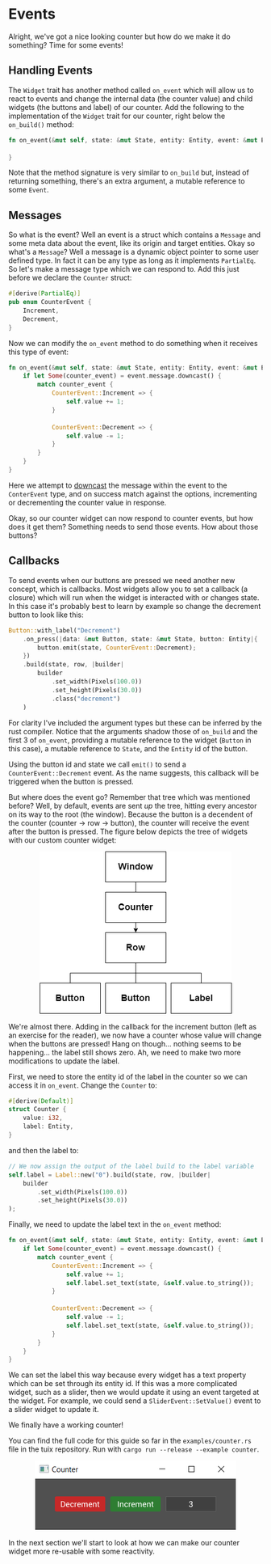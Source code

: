 # Events

Alright, we've got a nice looking counter but how do we make it do something? Time for some events!

## Handling Events

The `Widget` trait has another method called `on_event` which will allow us to react to events and change the internal data (the counter value) and child widgets (the buttons and label) of our counter. Add the following to the implementation of the `Widget` trait for our counter, right below the `on_build()` method:

```rs
fn on_event(&mut self, state: &mut State, entity: Entity, event: &mut Event) {

}
```

Note that the method signature is very similar to `on_build` but, instead of returning something, there's an extra argument, a mutable reference to some `Event`.

## Messages

So what is the event? Well an event is a struct which contains a `Message` and some meta data about the event, like its origin and target entities. Okay so what's a `Message`? Well a message is a dynamic object pointer to some user defined type. In fact it can be any type as long as it implements `PartialEq`. So let's make a message type which we can respond to. Add this just before we declare the `Counter` struct:

```rs
#[derive(PartialEq)]
pub enum CounterEvent {
    Increment,
    Decrement,
}
```
Now we can modify the `on_event` method to do something when it receives this type of event:

```rs
fn on_event(&mut self, state: &mut State, entity: Entity, event: &mut Event) {
    if let Some(counter_event) = event.message.downcast() {
        match counter_event {
            CounterEvent::Increment => {
                self.value += 1;
            }

            CounterEvent::Decrement => {
                self.value -= 1;
            }
        }
    }
}

```
Here we attempt to [downcast](https://bennetthardwick.com/rust/downcast-trait-object/) the message within the event to the `ConterEvent` type, and on success match against the options, incrementing or decrementing the counter value in response. 

Okay, so our counter widget can now respond to counter events, but how does it get them? Something needs to send those events. How about those buttons?

## Callbacks

To send events when our buttons are pressed we need another new concept, which is callbacks. Most widgets allow you to set a callback (a closure) which will run when the widget is interacted with or changes state. In this case it's probably best to learn by example so change the decrement button to look like this:

```rs
Button::with_label("Decrement")
    .on_press(|data: &mut Button, state: &mut State, button: Entity|{
        button.emit(state, CounterEvent::Decrement);
    })
    .build(state, row, |builder|
        builder
            .set_width(Pixels(100.0))
            .set_height(Pixels(30.0))
            .class("decrement")
    )
```

For clarity I've included the argument types but these can be inferred by the rust compiler. Notice that the arguments shadow those of `on_build` and the first 3 of `on_event`, providing a mutable reference to the widget (`Button` in this case), a mutable reference to `State`, and the `Entity` id of the button.

Using the button id and state we call `emit()` to send a `CounterEvent::Decrement` event. As the name suggests, this callback will be triggered when the button is pressed.

But where does the event go? Remember that tree which was mentioned before? Well, by default, events are sent *up* the tree, hitting every ancestor on its way to the root (the window). Because the button is a decendent of the counter (counter -> row -> button), the counter will receive the event after the button is pressed. The figure below depicts the tree of widgets with our custom counter widget:

<p align="center"><img src="../images/quick_guide/counter_tree.png" alt="tuix app"></p>

We're almost there. Adding in the callback for the increment button (left as an exercise for the reader), we now have a counter whose value will change when the buttons are pressed! Hang on though... nothing seems to be happening... the label still shows zero. Ah, we need to make two more modifications to update the label.

First, we need to store the entity id of the label in the counter so we can access it in `on_event`. Change the `Counter` to:

```rs
#[derive(Default)]
struct Counter {
    value: i32,
    label: Entity,
}
```

and then the label to:

```rs
// We now assign the output of the label build to the label variable
self.label = Label::new("0").build(state, row, |builder| 
    builder
        .set_width(Pixels(100.0))
        .set_height(Pixels(30.0))
);
```

Finally, we need to update the label text in the `on_event` method:
```rs
fn on_event(&mut self, state: &mut State, entity: Entity, event: &mut Event) {
    if let Some(counter_event) = event.message.downcast() {
        match counter_event {
            CounterEvent::Increment => {
                self.value += 1;
                self.label.set_text(state, &self.value.to_string());
            }

            CounterEvent::Decrement => {
                self.value -= 1;
                self.label.set_text(state, &self.value.to_string());
            }
        }
    }
}
```
We can set the label this way because every widget has a text property which can be set through its entity id. If this was a more complicated widget, such as a slider, then we would update it using an event targeted at the widget. For example, we could send a `SliderEvent::SetValue()` event to a slider widget to update it.

We finally have a working counter!

You can find the full code for this guide so far in the `examples/counter.rs` file in the tuix repository. Run with `cargo run --release --example counter`. 

<p align="center"><img src="../images/quick_guide/counter.png" alt="tuix app"></p>

In the next section we'll start to look at how we can make our counter widget more re-usable with some reactivity.